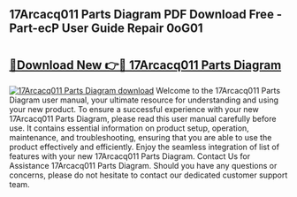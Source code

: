 ## 17Arcacq011 Parts Diagram PDF Download Free - Part-ecP User Guide Repair 0oG01

# <h2><a href="http://dfr63y.blite.top/?on=17Arcacq011+Parts+Diagram">🔗Download New 👉🔴 17Arcacq011 Parts Diagram</a></h2>

[![17Arcacq011 Parts Diagram download](https://i.imgur.com/lujVjoI.png)](http://dfr63y.blite.top/?on=17Arcacq011+Parts+Diagram)
Welcome to the 17Arcacq011 Parts Diagram user manual, your ultimate resource for understanding and using your new product. To ensure a successful experience with your new 17Arcacq011 Parts Diagram, please read this user manual carefully before use. It contains essential information on product setup, operation, maintenance, and troubleshooting, ensuring that you are able to use the product effectively and efficiently. Enjoy the seamless integration of list of features with your new 17Arcacq011 Parts Diagram. Contact Us for Assistance 17Arcacq011 Parts Diagram. Should you have any questions or concerns, please do not hesitate to contact our dedicated customer support team.

